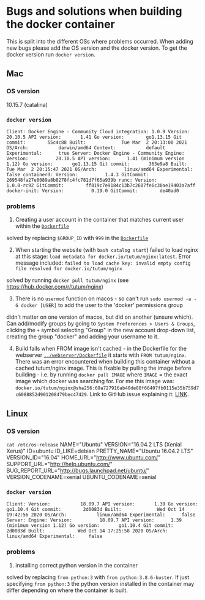 # Bugs and solutions when building the docker container

This is split into the different OSs where problems occurred. When adding new bugs please add the OS version and the docker version. To get the docker version run `docker version`.

## Mac

### OS version

10.15.7 (catalina)

### `docker version`

`
Client: Docker Engine - Community
 Cloud integration: 1.0.9
 Version:           20.10.5
 API version:       1.41
 Go version:        go1.13.15
 Git commit:        55c4c88
 Built:             Tue Mar  2 20:13:00 2021
 OS/Arch:           darwin/amd64
 Context:           default
 Experimental:      true
Server: Docker Engine - Community
 Engine:
  Version:          20.10.5
  API version:      1.41 (minimum version 1.12)
  Go version:       go1.13.15
  Git commit:       363e9a8
  Built:            Tue Mar  2 20:15:47 2021
  OS/Arch:          linux/amd64
  Experimental:     false
 containerd:
  Version:          1.4.3
  GitCommit:        269548fa27e0089a8b8278fc4fc781d7f65a939b
 runc:
  Version:          1.0.0-rc92
  GitCommit:        ff819c7e9184c13b7c2607fe6c30ae19403a7aff
 docker-init:
  Version:          0.19.0
  GitCommit:        de40ad0
`

### problems

1. Creating a user account in the container that matches current user within the [`Dockerfile`](Dockerfile)

solved by replacing `$GROUP_ID` with `999` in the [`Dockerfile`](Dockerfile)

2. When starting the website (with `bash catalog start`) failed to load nginx at this stage: `load metadata for docker.io/tutum/nginx:latest`. Error message included: `failed to load cache key: invalid empty config file resolved for docker.io/tutum/nginx`

solved by running `docker pull tutum/nginx` (see https://hub.docker.com/r/tutum/nginx) 

3. There is no `usermod` function on macos - so can't run `sudo usermod -a -G docker [USER]` to add the user to the 'docker' permissions group

didn't matter on one version of macos, but did on another (unsure which). Can add/modify groups by going to `System Preferences > Users & Groups`, clicking the `+` symbol selecting "Group" in the new account drop-down list, creating the group "docker" and adding your username to it.

4. Build fails when FROM image isn't cached - in the Dockerfile for the webserver [`../webserver/Dockerfile`](../webserver/Dockerfile) it starts with `FROM tutum/nginx`. There was an error encountered when building this container without a cached tutum/nginx image. This is fixable by pulling the image before building - i.e. by running `docker pull IMAGE` where `IMAGE` = the exact image which docker was searching for. For me this image was: `docker.io/tutum/nginx@sha256:69a727916ab40de88f66407fb0115e35b759d7c6088852d901208479bec47429`. Link to GitHub issue explaining it: [LINK](https://github.com/moby/buildkit/issues/2033).

## Linux

### OS version

`cat /etc/os-release`
NAME="Ubuntu"
VERSION="16.04.2 LTS (Xenial Xerus)"
ID=ubuntu
ID_LIKE=debian
PRETTY_NAME="Ubuntu 16.04.2 LTS"
VERSION_ID="16.04"
HOME_URL="http://www.ubuntu.com/"
SUPPORT_URL="http://help.ubuntu.com/"
BUG_REPORT_URL="http://bugs.launchpad.net/ubuntu/"
VERSION_CODENAME=xenial
UBUNTU_CODENAME=xenial

### `docker version`

`
Client:
 Version:           18.09.7
 API version:       1.39
 Go version:        go1.10.4
 Git commit:        2d0083d
 Built:             Wed Oct 14 19:42:56 2020
 OS/Arch:           linux/amd64
 Experimental:      false
Server:
 Engine:
  Version:          18.09.7
  API version:      1.39 (minimum version 1.12)
  Go version:       go1.10.4
  Git commit:       2d0083d
  Built:            Wed Oct 14 17:25:58 2020
  OS/Arch:          linux/amd64
  Experimental:     false
`


### problems

1. installing correct python version in the container

solved by replacing `from python:3` with `from python:3.8.6-buster`. If just specifying `from python:3` the python version installed in the container may differ depending on where the container is built.
